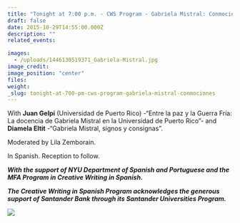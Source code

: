 ```yaml
---
title: "Tonight at 7:00 p.m. - CWS Program - Gabriela Mistral: Conmociones"
draft: false
date: 2015-10-29T14:55:00.000Z
description: ""
related_events:

images:
  - /uploads/1446130519371_Gabriela-Mistral.jpg
image_credit:
image_position: "center"
files:
weight:
_slug: tonight-at-700-pm-cws-program-gabriela-mistral-conmociones
---
```


With **Juan Gelpí** (Universidad de Puerto Rico) -“Entre la paz y la Guerra Fría: La docencia de Gabriela Mistral en la Universidad de Puerto Rico”- and **Diamela Eltit** -“Gabriela Mistral, signos y consignas”.

Moderated by Lila Zemborain.

In Spanish. Reception to follow.

**_With the support of NYU Department of Spanish and Portuguese and the MFA Program in Creative Writing in Spanish._**

**_The Creative Writing in Spanish Program acknowledges the generous support of Santander Bank through its Santander Universities Program._**

![](/uploads/1446132928082_Santander-Universities-Logo-(1).jpg)
